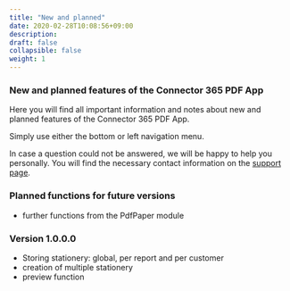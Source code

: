 ```yaml
---
title: "New and planned"
date: 2020-02-28T10:08:56+09:00
description: 
draft: false
collapsible: false
weight: 1
---
```

### New and planned features of the Connector 365 PDF App

Here you will find all important information and notes about new and planned features of the Connector 365 PDF App.

Simply use either the bottom or left navigation menu.

In case a question could not be answered, we will be happy to help you personally. You will find the necessary contact information on the [support page](en-us/apps/help-and-support/).

### Planned functions for future versions
- further functions from the PdfPaper module

### Version 1.0.0.0
- Storing stationery: global, per report and per customer
- creation of multiple stationery
- preview function

